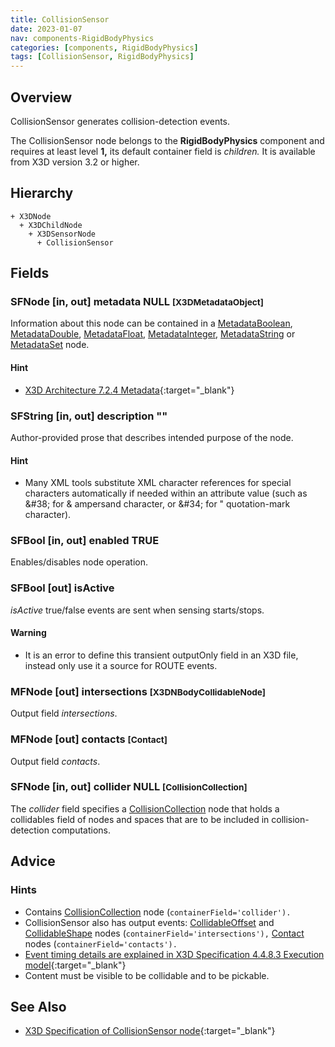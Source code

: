 ```yaml
---
title: CollisionSensor
date: 2023-01-07
nav: components-RigidBodyPhysics
categories: [components, RigidBodyPhysics]
tags: [CollisionSensor, RigidBodyPhysics]
---
```

<style>
.post h3 {
  word-spacing: 0.2em;
}
</style>

## Overview

CollisionSensor generates collision-detection events.

The CollisionSensor node belongs to the **RigidBodyPhysics** component and requires at least level **1,** its default container field is *children.* It is available from X3D version 3.2 or higher.

## Hierarchy

```
+ X3DNode
  + X3DChildNode
    + X3DSensorNode
      + CollisionSensor
```

## Fields

### SFNode [in, out] **metadata** NULL <small>[X3DMetadataObject]</small>

Information about this node can be contained in a [MetadataBoolean](/x_ite/components/core/metadataboolean/), [MetadataDouble](/x_ite/components/core/metadatadouble/), [MetadataFloat](/x_ite/components/core/metadatafloat/), [MetadataInteger](/x_ite/components/core/metadatainteger/), [MetadataString](/x_ite/components/core/metadatastring/) or [MetadataSet](/x_ite/components/core/metadataset/) node.

#### Hint

- [X3D Architecture 7.2.4 Metadata](https://www.web3d.org/specifications/X3Dv4/ISO-IEC19775-1v4-IS//Part01/components/core.html#Metadata){:target="_blank"}

### SFString [in, out] **description** ""

Author-provided prose that describes intended purpose of the node.

#### Hint

- Many XML tools substitute XML character references for special characters automatically if needed within an attribute value (such as &amp;#38; for &amp; ampersand character, or &amp;#34; for " quotation-mark character).

### SFBool [in, out] **enabled** TRUE

Enables/disables node operation.

### SFBool [out] **isActive**

*isActive* true/false events are sent when sensing starts/stops.

#### Warning

- It is an error to define this transient outputOnly field in an X3D file, instead only use it a source for ROUTE events.

### MFNode [out] **intersections** <small>[X3DNBodyCollidableNode]</small>

Output field *intersections*.

### MFNode [out] **contacts** <small>[Contact]</small>

Output field *contacts*.

### SFNode [in, out] **collider** NULL <small>[CollisionCollection]</small>

The *collider* field specifies a [CollisionCollection](/x_ite/components/rigidbodyphysics/collisioncollection/) node that holds a collidables field of nodes and spaces that are to be included in collision-detection computations.

## Advice

### Hints

- Contains [CollisionCollection](/x_ite/components/rigidbodyphysics/collisioncollection/) node (`containerField='collider').`
- CollisionSensor also has output events: [CollidableOffset](/x_ite/components/rigidbodyphysics/collidableoffset/) and [CollidableShape](/x_ite/components/rigidbodyphysics/collidableshape/) nodes (`containerField='intersections'),` [Contact](/x_ite/components/rigidbodyphysics/contact/) nodes (`containerField='contacts').`
- [Event timing details are explained in X3D Specification 4.4.8.3 Execution model](https://www.web3d.org/specifications/X3Dv4/ISO-IEC19775-1v4-IS//Part01/concepts.html#ExecutionModel){:target="_blank"}
- Content must be visible to be collidable and to be pickable.

## See Also

- [X3D Specification of CollisionSensor node](https://www.web3d.org/documents/specifications/19775-1/V4.0/Part01/components/rigidBodyPhysics.html#CollisionSensor){:target="_blank"}
